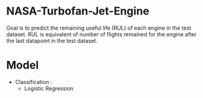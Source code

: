 # NASA-Turbofan-Jet-Engine
Goal is to predict the remaining useful life (RUL) of each engine in the test dataset. RUL is equivalent of number of flights remained for the engine after the last datapoint in the test dataset.
# Model 
- Classification :
  * Logistic Regression
